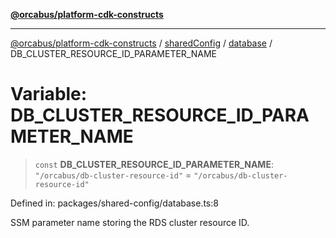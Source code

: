 [**@orcabus/platform-cdk-constructs**](../../../../../../README.md)

***

[@orcabus/platform-cdk-constructs](../../../../../../README.md) / [sharedConfig](../../../README.md) / [database](../README.md) / DB\_CLUSTER\_RESOURCE\_ID\_PARAMETER\_NAME

# Variable: DB\_CLUSTER\_RESOURCE\_ID\_PARAMETER\_NAME

> `const` **DB\_CLUSTER\_RESOURCE\_ID\_PARAMETER\_NAME**: `"/orcabus/db-cluster-resource-id"` = `"/orcabus/db-cluster-resource-id"`

Defined in: packages/shared-config/database.ts:8

SSM parameter name storing the RDS cluster resource ID.
